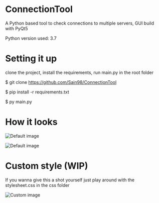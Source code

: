# ConnectionTool
A Python based tool to check connections to multiple servers, GUI build with PyQt5

Python version used: 3.7

# Setting it up
clone the project, install the requirements, run main.py in the root folder

$ git clone https://github.com/Sain98/ConnectionTool

$ pip install -r requirements.txt

$ py main.py

# How it looks
![Default image](https://i.imgur.com/nLOASdp.png)

![Default image](https://i.gyazo.com/bf9e69a82b676775e4a90d6fc600079e.png)

# Custom style (WIP)
If you wanna give this a shot yourself just play around with the stylesheet.css in the css folder

![Custom image](https://i.imgur.com/KgaUlK3.png)
